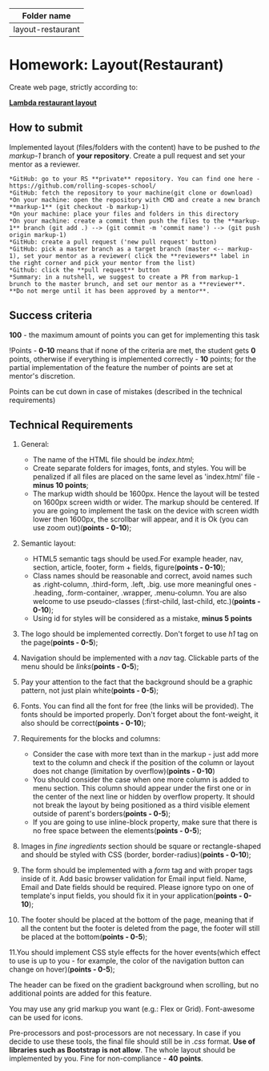  Folder name |
-------------|
 layout-restaurant |

# Homework: Layout(Restaurant)

Create web page, strictly according to:

**[Lambda restaurant layout](https://www.dropbox.com/s/xvhx2kxlvzxu5n0/Restaurant_2.psd?dl=0)**

## How to submit

Implemented layout (files/folders with the content) have to be pushed to *the markup-1* branch of **your repository**. Create a pull request and set your mentor as a reviewer.

```
*GitHub: go to your RS **private** repository. You can find one here - https://github.com/rolling-scopes-school/
*GitHub: fetch the repository to your machine(git clone or download)
*On your machine: open the repository with CMD and create a new branch **markup-1** (git checkout -b markup-1)
*On your machine: place your files and folders in this directory
*On your machine: create a commit then push the files to the **markup-1** branch (git add .) --> (git commit -m 'commit name') --> (git push origin markup-1)
*GitHub: create a pull request ('new pull request' button)
*GitHub: pick a master branch as a target branch (master <-- markup-1), set your mentor as a reviewer( click the **reviewers** label in the right corner and pick your mentor from the list)
*Github: click the **pull request** button
*Summary: in a nutshell, we suggest to create a PR from markup-1 brunch to the master brunch, and set our mentor as a **reviewer**. **Do not merge until it has been approved by a mentor**.
```

## Success criteria

**100** - the maximum amount of points you can get for implementing this task

!Points - **0-10** means that if none of the criteria are met, the student gets **0** points, otherwise if everything is implemented correctly - **10** points; for the partial implementation of the feature the number of points are set at mentor's discretion.

Points can be cut down in case of mistakes (described in the technical requirements)

## Technical Requirements

1. General:
    - The name of the HTML file should be *index.html*;
    - Create separate folders for images, fonts, and styles. You will be penalized if all files are placed on the same level as 'index.html' file - **minus 10 points**;
    - The markup width should be 1600px. Hence the layout will be tested on 1600px screen width or wider. The markup should be centered. If you are going to implement the task on the device with screen width lower then 1600px, the scrollbar will appear, and it is Ok (you can use zoom out)(**points - 0-10**);

2. Semantic layout:
	 - HTML5 semantic tags should be used.For example header, nav, section, article, footer, form + fields, figure(**points - 0-10**);
	 - Class names should be reasonable and correct, avoid names such as .right-column, .third-form, .left, .big. use more meaningful ones - .heading, .form-container, .wrapper, .menu-column. You are also welcome to use pseudo-classes (:first-child, last-child, etc.)(**points - 0-10**);
	 - Using id for styles will be considered as a mistake, **minus 5 points**

3. The logo should be implemented correctly. Don't forget to use *h1* tag on the page(**points - 0-5**);

4. Navigation should be implemented with a *nav* tag. Clickable parts of the menu should be *links*(**points - 0-5**);

5. Pay your attention to the fact that the background should be a graphic pattern, not just plain white(**points - 0-5**);

6. Fonts. You can find all the font for free (the links will be provided). The fonts should be imported properly. Don't forget about the font-weight, it also should be correct(**points - 0-10**);

7. Requirements for the blocks and columns:
	 - Consider the case with more text than in the markup - just add more text to the column and check if the position of the column or layout does not change (limitation by overflow)(**points - 0-10**)
	 - You should consider the case when one more column is added to menu section. This column should appear under the first one or in the center of the next line or hidden by overflow property. It should not break the layout by being positioned as a third visible element outside of parent's borders(**points - 0-5**);
	 - If you are going to use inline-block property, make sure that there is no free space between the elements(**points - 0-5**);

8. Images in *fine ingredients* section should be square or rectangle-shaped and should be styled with CSS (border, border-radius)(**points - 0-10**);

9. The form should be implemented with a *form* tag and with proper tags inside of it. Add basic browser validation for Email input field. Name, Email and Date fields should be required. Please ignore typo on one of template's input fields, you should fix it in your application(**points - 0-10**);

10. The footer should be placed at the bottom of the page, meaning that if all the content but the footer is deleted from the page, the footer will still be placed at the bottom(**points - 0-5**);

11.You should implement CSS style effects for the hover events(which effect to use is up to you - for example, the color of the navigation button can change on hover)(**points - 0-5**);

The header can be fixed on the gradient background when scrolling, but no additional points are added for this feature.

You may use any grid markup you want (e.g.: Flex or Grid). Font-awesome can be used for icons.

Pre-processors and post-processors are not necessary. In case if you decide to use these tools, the final file should still be in *.css* format. **Use of libraries such as Bootstrap is not allow**. The whole layout should be implemented by you. Fine for non-compliance - **40 points**.

